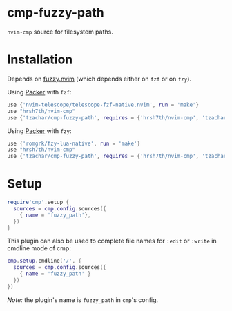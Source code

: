 # cmp-fuzzy-path

`nvim-cmp` source for filesystem paths.

# Installation

Depends on [fuzzy.nvim](https://github.com/tzachar/fuzzy.nvim) (which depends
either on `fzf` or on `fzy`).

Using [Packer](https://github.com/wbthomason/packer.nvim/) with `fzf`:
```lua
use {'nvim-telescope/telescope-fzf-native.nvim', run = 'make'}
use "hrsh7th/nvim-cmp"
use {'tzachar/cmp-fuzzy-path', requires = {'hrsh7th/nvim-cmp', 'tzachar/fuzzy.nvim'}}
```

Using [Packer](https://github.com/wbthomason/packer.nvim/) with `fzy`:
```lua
use {'romgrk/fzy-lua-native', run = 'make'}
use "hrsh7th/nvim-cmp"
use {'tzachar/cmp-fuzzy-path', requires = {'hrsh7th/nvim-cmp', 'tzachar/fuzzy.nvim'}}
```

# Setup

```lua
require'cmp'.setup {
  sources = cmp.config.sources({
    { name = 'fuzzy_path'},
  })
}
```

This plugin can also be used to complete file names for `:edit` or `:write` in cmdline mode of cmp:
```lua
cmp.setup.cmdline('/', {
  sources = cmp.config.sources({
    { name = 'fuzzy_path' }
  })
})
```

*Note:* the plugin's name is `fuzzy_path` in `cmp`'s config.
